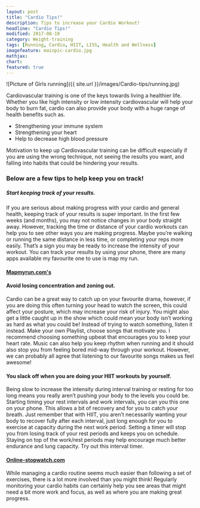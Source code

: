 ```yaml
---
layout: post
title: "Cardio Tips!"
description: Tips to increase your Cardio Workout!
headline: "Cardio Tips!"
modified: 2017-08-19
category: Weight-training
tags: [Running, Cardio, HIIT, LISS, Health and Wellness]
imagefeature: mainpic-cardio.jpg
mathjax: 
chart:
featured: true
---
```



![Picture of Girls running]({{ site.url }}/images/Cardio-tips/running.jpg)

Cardiovascular training is one of the keys towards living a healthier life. Whether you like high intensity or low intensity cardiovascular will help your body to burn fat, cardio can also provide your body with a huge range of health benefits such as.
 
+	Strengthening your immune system 
+	Strengthening your heart 
+	Help to decrease high blood pressure 

Motivation to keep up Cardiovascular training can be difficult especially if you are using the wrong technique, not seeing the results you want, and falling into habits that could be hindering your results. 

### Below are a few tips to help keep you on track! 

##### Start keeping track of your results. 

If you are serious about making progress with your cardio and general health, keeping track of your results is super important. In the first few weeks (and months), you may not notice changes in your body straight away. However, tracking the time or distance of your cardio workouts can help you to see other ways you are making progress. Maybe you’re walking or running the same distance in less time, or completing your reps more easily. That’s a sign you may be ready to increase the intensity of your workout. 
You can track your results by using your phone, there are many apps available my favourite one to use is map my run. 

####	[Mapmyrun.com's](http://www.mapmyrun.com/nz/) 


#### Avoid losing concentration and zoning out. 
Cardio can be a great way to catch up on your favourite drama, however, if you are doing this often turning your head to watch the screen, this could affect your posture, which may increase your risk of injury. You might also get a little caught up in the show which could mean your body isn’t working as hard as what you could be! 
Instead of trying to watch something, listen it instead. Make your own Playlist, choose songs that motivate you. I recommend choosing something upbeat that encourages you to keep your heart rate. 
Music can also help you keep rhythm when running and it should also stop you from feeling bored mid-way through your workout. However, we can probably all agree that listening to our favourite songs makes us feel awesome! 



#### You slack off when you are doing your HIIT workouts by yourself. 
Being slow to increase the intensity during interval training or resting for too long means you really aren’t pushing your body to the levels you could be. 
Starting timing your rest intervals and work intervals, you can you this one on your phone. 
This allows a bit of recovery and for you to catch your breath. Just remember that with HIIT, you aren’t necessarily wanting your body to recover fully after each interval, just long enough for you to exercise at capacity during the next work period. Setting a timer will stop you from losing track of your rest periods and keeps you on schedule. Staying on top of the work/rest periods may help encourage much better endurance and lung capacity. 
Try out this interval timer.

####	[Online-stopwatch.com](http://www.online-stopwatch.com/interval-timer/)

While managing a cardio routine seems much easier than following a set of exercises, there is a lot more involved than you might think! Regularly monitoring your cardio habits can certainly help you see areas that might need a bit more work and focus, as well as where you are making great progress. 

